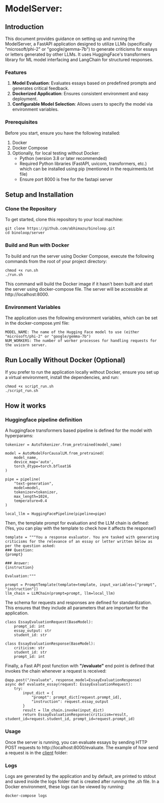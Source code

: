 # ModelServer:

## Introduction

This document provides guidance on setting up and running the ModelServer, a FastAPI application designed to utilize LLMs (specifically "microsoft/phi-2" or "google/gemma-7b") to generate criticisms for essays or letters generated by other LLMs. It uses HuggingFace's transformers library for ML model interfacing and LangChain for structured responses.

### Features

1. **Model Evaluation**: Evaluates essays based on predefined prompts and generates critical feedback.
2. **Dockerized Application**: Ensures consistent environment and easy deployment.
3. **Configurable Model Selection**: Allows users to specify the model via environment variables.

### Prerequisites

Before you start, ensure you have the following installed:

1. Docker
2. Docker Compose
3. Optionally, for local testing without Docker:
   - Python (version 3.8 or later recommended)
   - Required Python libraries (FastAPI, uvicorn, transformers, etc.) which can be installed using pip (mentioned in the requirments.txt file)
   - Ensure port 8000 is free for the fastapi server

## Setup and Installation

### Clone the Repository

To get started, clone this repository to your local machine:

```
git clone https://github.com/abhimazu/binoloop.git
cd binoloop/server
```

### Build and Run with Docker

To build and run the server using Docker Compose, execute the following commands from the root of your project directory:

```
chmod +x run.sh
./run.sh
```

This command will build the Docker image if it hasn't been built and start the server using docker-compose file. The server will be accessible at http://localhost:8000.

### Environment Variables

The application uses the following environment variables, which can be set in the docker-compose.yml file:

    MODEL_NAME: The name of the Hugging Face model to use (either "microsoft/phi-2" or "google/gemma-7b")
    NUM_WORKERS: The number of worker processes for handling requests for the uvicorn server.

## Run Locally Without Docker (Optional)

If you prefer to run the application locally without Docker, ensure you set up a virtual environment, install the dependencies, and run:

```
chmod +x script_run.sh
./script_run.sh
```
## How it works

### Huggingface pipeline definition

A huggingface transformers based pipeline is defined for the model with hyperparams:

```
tokenizer = AutoTokenizer.from_pretrained(model_name)

model = AutoModelForCausalLM.from_pretrained(
    model_name,
    device_map='auto',
    torch_dtype=torch.bfloat16
)

pipe = pipeline(
    "text-generation",
    model=model,
    tokenizer=tokenizer,
    max_length=1024,
    temperature=0.4
)

local_llm = HuggingFacePipeline(pipeline=pipe)
```

Then, the template prompt for evaluation and the LLM chain is defined: (Yes, you can play with the template to check how it affects the response!)

```
template = """You a response evaluator. You are tasked with generating criticisms for the relevance of an essay or letter written below as per the question asked:
### Question:
{prompt}

### Answer:
{instruction}

Evaluation:"""

prompt = PromptTemplate(template=template, input_variables=["prompt", "instruction"])
llm_chain = LLMChain(prompt=prompt, llm=local_llm)
```

The schema for requests and responses are defined for standardization. This ensures that they include all parameters that are important for the application.

```
class EssayEvaluationRequest(BaseModel):
    prompt_id: int
    essay_output: str
    student_id: str

class EssayEvaluationResponse(BaseModel):
    criticism: str
    student_id: str
    prompt_id: int
```
Finally, a Fast API post function with **"/evaluate"** end point is defined that invokes the chain whenever a request is received:

```
@app.post("/evaluate", response_model=EssayEvaluationResponse)
async def evaluate_essay(request: EssayEvaluationRequest):
    try:
        input_dict = {
            "prompt": prompt_dict[request.prompt_id],  
            "instruction": request.essay_output  
        }
        result = llm_chain.invoke(input_dict)  
        return EssayEvaluationResponse(criticism=result, student_id=request.student_id, prompt_id=request.prompt_id)

``` 

### Usage

Once the server is running, you can evaluate essays by sending HTTP POST requests to http://localhost:8000/evaluate. The example of how send a request is in the [client](https://github.com/abhimazu/binoloop/tree/main/client) folder:


### Logs

Logs are generated by the application and by default, are printed to stdout and saved inside the logs folder that is created after running the .sh file. In a Docker environment, these logs can be viewed by running:

```
docker-compose logs
```

